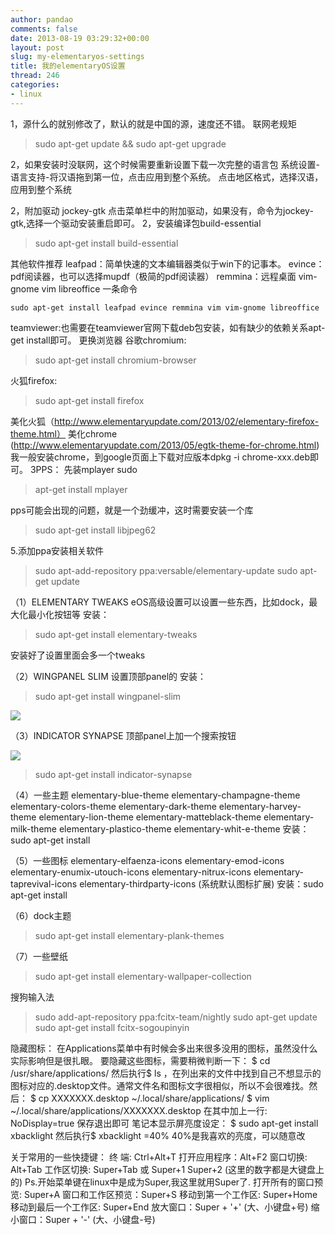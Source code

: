 ```yaml
---
author: pandao
comments: false
date: 2013-08-19 03:29:32+00:00
layout: post
slug: my-elementaryos-settings
title: 我的elementaryOS设置
thread: 246
categories:
- linux
---
```


1，源什么的就别修改了，默认的就是中国的源，速度还不错。
联网老规矩


> sudo apt-get update && sudo apt-get upgrade


2，如果安装时没联网，这个时候需要重新设置下载一次完整的语言包
系统设置-语言支持-将汉语拖到第一位，点击应用到整个系统。
点击地区格式，选择汉语，应用到整个系统

2，附加驱动 jockey-gtk
点击菜单栏中的附加驱动，如果没有，命令为jockey-gtk,选择一个驱动安装重启即可。
2，安装编译包build-essential


> sudo apt-get install build-essential


其他软件推荐
leafpad：简单快速的文本编辑器类似于win下的记事本。
evince：pdf阅读器，也可以选择mupdf（极简的pdf阅读器）
remmina：远程桌面
vim-gnome vim libreoffice
一条命令

    
    sudo apt-get install leafpad evince remmina vim vim-gnome libreoffice


teamviewer:也需要在teamviewer官网下载deb包安装，如有缺少的依赖关系apt-get install即可。
更换浏览器
谷歌chromium:


> sudo apt-get install chromium-browser


火狐firefox:


> sudo apt-get install firefox


美化火狐（http://www.elementaryupdate.com/2013/02/elementary-firefox-theme.html）
美化chrome (http://www.elementaryupdate.com/2013/05/egtk-theme-for-chrome.html)
我一般安装chrome，到google页面上下载对应版本dpkg -i chrome-xxx.deb即可。
3PPS：
先装mplayer
sudo


> apt-get install mplayer


pps可能会出现的问题，就是一个劲缓冲，这时需要安装一个库


> sudo apt-get install libjpeg62


5.添加ppa安装相关软件


> sudo apt-add-repository ppa:versable/elementary-update
sudo apt-get update


（1）ELEMENTARY TWEAKS
eOS高级设置可以设置一些东西，比如dock，最大化最小化按钮等
安装：


> sudo apt-get install elementary-tweaks


安装好了设置里面会多一个tweaks

（2）WINGPANEL SLIM
设置顶部panel的
安装：


> sudo apt-get install wingpanel-slim




[![](http://ihalt-wordpress.stor.sinaapp.com/uploads/2013/08/ff12ffcec3fdfc031c1b1d69d53f8794a6c226ea.png)](http://ihalt-wordpress.stor.sinaapp.com/uploads/2013/08/ff12ffcec3fdfc031c1b1d69d53f8794a6c226ea.png)




（3）INDICATOR SYNAPSE
顶部panel上加一个搜索按钮




[![](http://ihalt-wordpress.stor.sinaapp.com/uploads/2013/08/eos_search.jpg)](http://ihalt-wordpress.stor.sinaapp.com/uploads/2013/08/eos_search.jpg)





> 

> 
> sudo apt-get install indicator-synapse
> 
> 



（4）一些主题
elementary-blue-theme
elementary-champagne-theme
elementary-colors-theme
elementary-dark-theme
elementary-harvey-theme
elementary-lion-theme
elementary-matteblack-theme
elementary-milk-theme
elementary-plastico-theme
elementary-whit-e-theme
安装：sudo apt-get install

（5）一些图标
elementary-elfaenza-icons
elementary-emod-icons
elementary-enumix-utouch-icons
elementary-nitrux-icons
elementary-taprevival-icons
elementary-thirdparty-icons (系统默认图标扩展)
安装：sudo apt-get install

（6）dock主题


> sudo apt-get install elementary-plank-themes


（7）一些壁纸


> sudo apt-get install elementary-wallpaper-collection


搜狗输入法


> sudo add-apt-repository ppa:fcitx-team/nightly
sudo apt-get update
sudo apt-get install fcitx-sogoupinyin


隐藏图标：
在Applications菜单中有时候会多出来很多没用的图标，虽然没什么实际影响但是很扎眼。
要隐藏这些图标，需要稍微判断一下：
$ cd /usr/share/applications/
然后执行$ ls ，在列出来的文件中找到自己不想显示的图标对应的.desktop文件。通常文件名和图标文字很相似，所以不会很难找。然后：
$ cp XXXXXXX.desktop ~/.local/share/applications/
$ vim ~/.local/share/applications/XXXXXXX.desktop
在其中加上一行:
NoDisplay=true
保存退出即可
笔记本显示屏亮度设定：
$ sudo apt-get install xbacklight
然后执行$ xbacklight =40%
40%是我喜欢的亮度，可以随意改

关于常用的一些快捷键：
终 端: Ctrl+Alt+T
打开应用程序：Alt+F2
窗口切换: Alt+Tab
工作区切换: Super+Tab 或 Super+1 Super+2 (这里的数字都是大键盘上的)
Ps.开始菜单键在linux中是成为Super,我这里就用Super了.
打开所有的窗口预览: Super+A
窗口和工作区预览：Super+S
移动到第一个工作区: Super+Home
移动到最后一个工作区: Super+End
放大窗口：Super + '+' (大、小键盘+号)
缩小窗口：Super + '-' (大、小键盘-号)
